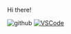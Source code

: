 Hi there! 


![github](https://img.shields.io/badge/GitHub-000000?style=for-the-badge&logo=GitHub&logoColor=white)
[![VSCode](https://img.shields.io/badge/Made%20for-VSCode-1f425f.svg)](https://code.visualstudio.com/)

